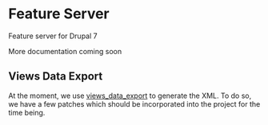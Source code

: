 Feature Server
=======

Feature server for Drupal 7

More documentation coming soon

Views Data Export
----------------

At the moment, we use [views_data_export](http://drupal.org/project/views_data_export)
to generate the XML. To do so, we have a few patches which should be
incorporated into the project for the time being.